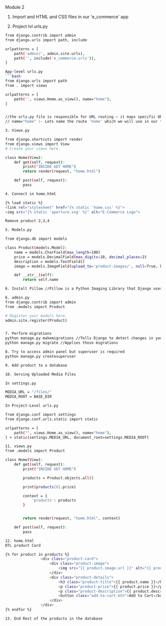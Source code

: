 Module 2

1. Import and HTML and CSS files in our 'e_commerce' app


2. Project lvl urls.py 
```bash
from django.contrib import admin
from django.urls import path, include

urlpatterns = [
    path('admin/', admin.site.urls),
    path('', include('e_commerce.urls')),
]

App-level urls.py
```bash
from django.urls import path
from . import views

urlpatterns = [
    path('', views.Home.as_view(), name="home"),
]


//the urls.py file is responsible for URL routing — it maps specific URLs (the paths users type in their browser) to corresponding views
// name="home" :- Lets name the route 'home' which we will use in our templates

3. Views.py

from django.shortcuts import render
from django.views import View
# Create your views here.

class Home(View):
    def get(self, request):
        print("INSIDE GET HOME")
        return render(request, "home.html")

    def post(self, request):
        pass

4. Connect in home.html

{% load static %}
<link rel="stylesheet" href="{% static 'home.css' %}">
<img src="{% static 'aperture.svg' %}" alt="E-Commerce Logo">

Remove product 2,3,4

5. Models.py

from django.db import models

class Product(models.Model):
    name = models.CharField(max_length=100)
    price = models.DecimalField(max_digits=10, decimal_places=2)
    description = models.TextField()
    image = models.ImageField(upload_to='product-images/', null=True, blank=True)

    def __str__(self):
        return self.name

6. Install Pillow //Pillow is a Python Imaging Library that Django uses to handle image files.

6. admin.py
from django.contrib import admin
from .models import Product

# Register your models here.
admin.site.register(Product)


7. Perform migrations 
python manage.py makemigrations //Tells Django to detect changes in your models.py
python manage.py migrate //Applies those migrations

8. Try to access admin panel but superuser is required
python manage.py createsuperuser

9. Add product to a database

10. Serving Uploaded Media Files

In settings.py

MEDIA_URL = "/files/"
MEDIA_ROOT = BASE_DIR 

In Project-Level urls.py

from django.conf import settings
from django.conf.urls.static import static

urlpatterns = [
    path("", views.Home.as_view(), name="home"),
] + static(settings.MEDIA_URL, document_root=settings.MEDIA_ROOT)

11. views.py
from .models import Product 

class Home(View):
    def get(self, request):
        print("INSIDE GET HOME")

        products = Product.objects.all() 

        print(products[0].price)

        context = {
            'products': products 
        }


        return render(request, "home.html", context)

    def post(self, request):
        pass

12. home.html
DTL product Card

{% for product in products %}
                <div class="product-card">
                    <div class="product-image">
                        <img src="{{ product.image.url }}" alt="{{ product.name }}">
                    </div>
                    <div class="product-details">
                        <h3 class="product-title">{{ product.name }}</h3>
                        <p class="product-price">{{ product.price }}</p>
                        <p class="product-description">{{ product.description }}</p>
                        <button class="add-to-cart-btn">Add to Cart</button>
                    </div>
                </div>
{% endfor %}

13. End Rest of the products in the database
